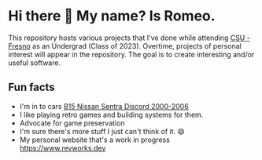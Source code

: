 <!--
**romevang/romevang** is a ✨ _special_ ✨ repository because its `README.md` (this file) appears on your GitHub profile.

Here are some ideas to get you started:

- 🔭 I’m currently working on ...
- 🌱 I’m currently learning ...
- 👯 I’m looking to collaborate on ...
- 🤔 I’m looking for help with ...
- 💬 Ask me about ...
- 📫 How to reach me: ...
- 😄 Pronouns: ...
- ⚡ Fun fact: ...
-->
# Hi there 👋 My name? Is Romeo.
This repository hosts various projects that I've done while attending [CSU - Fresno](https://csm.fresnostate.edu/csci/) as an Undergrad (Class of 2023). Overtime, projects of personal interest will appear in the repository. The goal is to create interesting and/or useful software.

## Fun facts
- I'm in to cars [B15 Nissan Sentra Discord 2000-2006](https://discord.gg/4SrsB4m)
- I like playing retro games and building systems for them.
- Advocate for game preservation
- I'm sure there's more stuff I just can't think of it. 😄
- My personal website that's a work in progress https://www.revworks.dev
